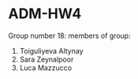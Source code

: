 # ADM-HW4
Group number 18:
members of group:
1) Toiguliyeva Altynay
2) Sara Zeynalpoor
3) Luca Mazzucco
